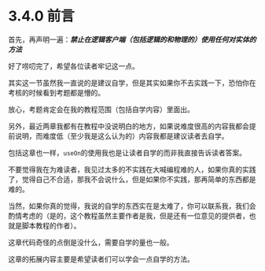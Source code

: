 # 3.4.0 前言

首先，再声明一遍：***禁止在逻辑客户端（包括逻辑的和物理的）使用任何对实体的方法***

好了唠叨完了，希望各位读者牢记这一点。

其实这一节虽然我一直说的是建议自学，但是其实如果你不去实践一下，恐怕你在考核的时候看到考题都是懵的。

放心，考题肯定会在我的教程范围（包括自学内容）里面出。

另外，最近两章我都有在教程中没说明白的地方，如果说难度很高的内容我都会提前说明，而难度低（至少我是这么认为的）内容我都是建议读者去自学。

包括这章也一样，`useOn`的使用我也是让读者自学的而非我直接告诉读者答案。

不要觉得我在为难读者，我见过太多的不实践在大喊编程难的人，如果你真的实践了，觉得自己不合适，那我不会说什么，但是如果你不实践，那再简单的东西都是难的。

当然，如果你真的觉得，我说的自学的东西实在是太难了，你可以联系我，我们会酌情考虑的（是的，这个教程虽然主要作者是我，但是还有一位意见的提供者，也就是脚本教程的作者）。

这章代码奇怪的点倒是没什么，需要自学的量也一般。

这章的拓展内容主要是希望读者们可以学会一点自学的方法。
